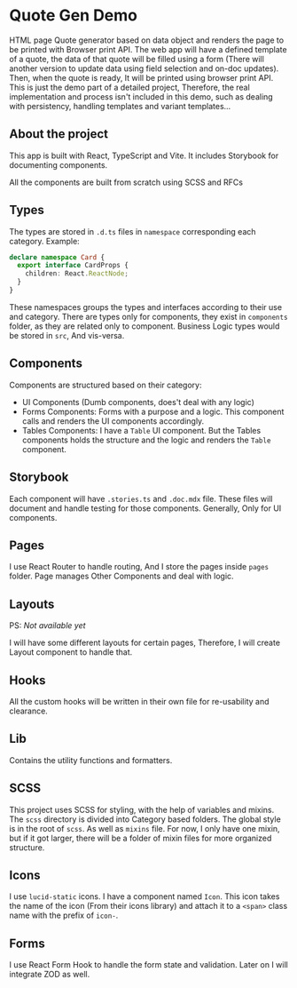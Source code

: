 # Quote Gen Demo

HTML page Quote generator based on data object and renders the page to be printed with Browser print API.
The web app will have a defined template of a quote, the data of that quote will be filled using a form (There will another version to update data using field selection and on-doc updates). Then, when the quote is ready, It will be printed using browser print API.
This is just the demo part of a detailed project, Therefore, the real implementation and process isn't included in this demo, such as dealing with persistency, handling templates and variant templates...

## About the project

This app is built with React, TypeScript and Vite. It includes Storybook for documenting components.

All the components are built from scratch using SCSS and RFCs

## Types

The types are stored in `.d.ts` files in `namespace` corresponding each category. Example:

```typescript
declare namespace Card {
  export interface CardProps {
    children: React.ReactNode;
  }
}
```

These namespaces groups the types and interfaces according to their use and category.
There are types only for components, they exist in `components` folder, as they are related only to component. Business Logic types would be stored in `src`, And vis-versa.

## Components

Components are structured based on their category:

- UI Components (Dumb components, does't deal with any logic)
- Forms Components: Forms with a purpose and a logic. This component calls and renders the UI components accordingly.
- Tables Components: I have a `Table` UI component. But the Tables components holds the structure and the logic and renders the `Table` component.

## Storybook

Each component will have `.stories.ts` and `.doc.mdx` file. These files will document and handle testing for those components. Generally, Only for UI components.

## Pages

I use React Router to handle routing, And I store the pages inside `pages` folder. Page manages Other Components and deal with logic.

## Layouts

PS: *Not available yet*

I will have some different layouts for certain pages, Therefore, I will create Layout component to handle that.

## Hooks

All the custom hooks will be written in their own file for re-usability and clearance.

## Lib

Contains the utility functions and formatters.

## SCSS

This project uses SCSS for styling, with the help of variables and mixins. The `scss` directory is divided into Category based folders. The global style is in the root of `scss`. As well as `mixins` file. For now, I only have one mixin, but if it got larger, there will be a folder of mixin files for more organized structure.

## Icons

I use `lucid-static` icons. I have a component named `Icon`. This icon takes the name of the icon (From their icons library) and attach it to a `<span>` class name with the prefix of `icon-`.

## Forms

I use React Form Hook to handle the form state and validation. Later on I will integrate ZOD as well.

